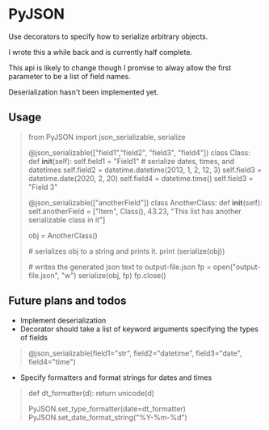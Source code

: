 # PyJSON #

Use decorators to specify how to serialize arbitrary objects.

I wrote this a while back and is currently half complete.

This api is likely to change though I promise to alway allow the first parameter to
be a list of field names.

Deserialization hasn't been implemented yet.

## Usage ##

> from PyJSON import json_serializable, serialize
>
> @json_serializable(["field1","field2", "field3", "field4"])
> class Class:
>     def __init__(self):
>        self.field1 = "Field1"
>        # serialize dates, times, and datetimes
>        self.field2 = datetime.datetime(2013, 1, 2, 12, 3)
>        self.field3 = datetime.date(2020, 2, 20)
>        self.field4 = datetime.time()
>        self.field3 = "Field 3"
>
> @json_serializable(["anotherField"])
> class AnotherClass:
>     def __init__(self):
>        self.anotherField = ["Item", Class(), 43.23, "This list has another serializable class in it"]
>
> 
> obj = AnotherClass()
>
> \# serializes obj to a string and prints it.
> print (serialize(obj))
>
> \# writes the generated json text to output-file.json
> fp = open("output-file.json", "w")
> serialize(obj, fp)
> fp.close()
>

## Future plans and todos ##

* Implement deserialization
* Decorator should take a list of keyword arguments specifying the types of fields

> @json_serializable(field1="str", field2="datetime", field3="date", field4="time")

* Specify formatters and format strings for dates and times

> def dt_formatter(d):
>     return unicode(d)
> 
> PyJSON.set_type_formatter(date=dt_formatter)
> PyJSON.set_date_format_string("%Y-%m-%d")


